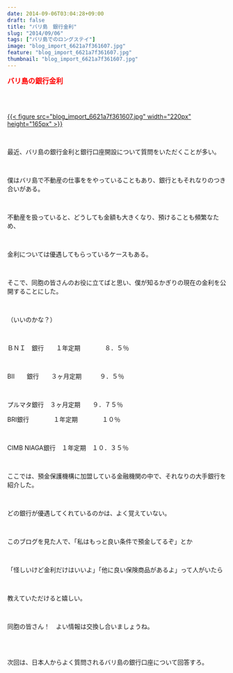 ```yaml
---
date: 2014-09-06T03:04:28+09:00
draft: false
title: "バリ島　銀行金利"
slug: "2014/09/06"
tags: ["バリ島でのロングステイ"]
image: "blog_import_6621a7f361607.jpg"
feature: "blog_import_6621a7f361607.jpg"
thumbnail: "blog_import_6621a7f361607.jpg"
---
```

<p><font color="#ff0000" size="3"><strong>バリ島の銀行金利</strong></font></p><br/><p><br/><a href="blog_import_6621a7f493ad9.jpg">{{< figure src="blog_import_6621a7f361607.jpg" width="220px" height="165px" >}}</a><br/></p><br/><p>最近、バリ島の銀行金利と銀行口座開設について質問をいただくことが多い。</p><br/><p>僕はバリ島で不動産の仕事ををやっていることもあり、銀行ともそれなりのつき合いがある。</p><br/><p>不動産を扱っていると、どうしても金額も大きくなり、預けることも頻繁なため、</p><br/><p>金利については優遇してもらっているケースもある。</p><br/><p>そこで、同胞の皆さんのお役に立てばと思い、僕が知るかぎりの現在の金利を公開することにした。</p><br/><p>（いいのかな？）</p><br/><p>ＢＮＩ　銀行　　１年定期　　　　８．５％</p><br/><p>BII　　銀行　　３ヶ月定期　　　９．５％</p><br/><p>プルマタ銀行　３ヶ月定期　　９．７５％<br/></p><p>BRI銀行　　　　１年定期　　　　１０％</p><br/><p>CIMB NIAGA銀行　１年定期　１０．３５％</p><br/><p>ここでは、預金保護機構に加盟している金融機関の中で、それなりの大手銀行を紹介した。</p><br/><p>どの銀行が優遇してくれているのかは、よく覚えていない。</p><br/><p>このブログを見た人で、「私はもっと良い条件で預金してるぞ」とか</p><br/><p>「怪しいけど金利だけはいいよ」「他に良い保険商品があるよ」って人がいたら</p><br/><p>教えていただけると嬉しい。</p><br/><p>同胞の皆さん！　よい情報は交換し合いましょうね。</p><br/><br/><p>次回は、日本人からよく質問されるバリ島の銀行口座について回答すろ。</p><br/>

